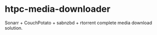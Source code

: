 # htpc-media-downloader
Sonarr + CouchPotato + sabnzbd + rtorrent complete media download solution.
